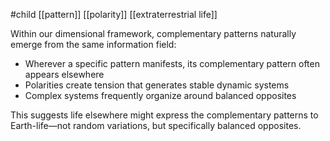 #child [[pattern]] [[polarity]] [[extraterrestrial life]]

Within our dimensional framework, complementary patterns naturally emerge from the same information field:

- Wherever a specific pattern manifests, its complementary pattern often appears elsewhere
- Polarities create tension that generates stable dynamic systems
- Complex systems frequently organize around balanced opposites

This suggests life elsewhere might express the complementary patterns to Earth-life—not random variations, but specifically balanced opposites.